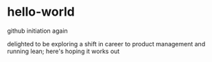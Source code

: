 # hello-world
github initiation again

delighted to be exploring a shift in career to product management and running lean; here's hoping it works out
